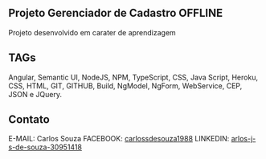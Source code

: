 ## Projeto Gerenciador de Cadastro OFFLINE

Projeto desenvolvido em carater de aprendizagem

## TAGs

Angular, Semantic UI, NodeJS, NPM, TypeScript, CSS, Java Script, Heroku, CSS, HTML, GIT, GITHUB,  Build, NgModel, NgForm, WebService, CEP, JSON e JQuery.

## Contato

E-MAIL: Carlos Souza
FACEBOOK: [carlossdesouza1988](https://www.facebook.com/carlossdesouza1988)
LINKEDIN: [arlos-j-s-de-souza-30951418](https://www.linkedin.com/in/carlos-j-s-de-souza-30951418/)
